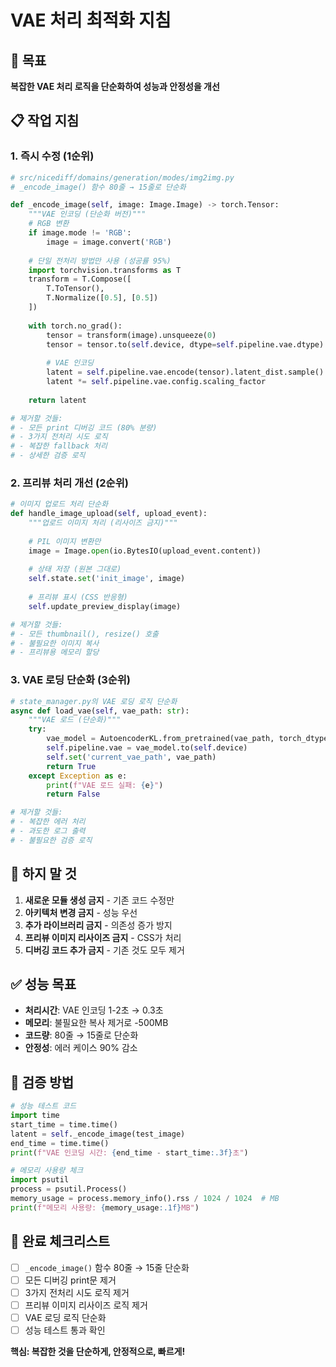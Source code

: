 # VAE 처리 최적화 지침

## 🎯 목표
**복잡한 VAE 처리 로직을 단순화하여 성능과 안정성을 개선**

## 📋 작업 지침

### 1. **즉시 수정 (1순위)**
```python
# src/nicediff/domains/generation/modes/img2img.py
# _encode_image() 함수 80줄 → 15줄로 단순화

def _encode_image(self, image: Image.Image) -> torch.Tensor:
    """VAE 인코딩 (단순화 버전)"""
    # RGB 변환
    if image.mode != 'RGB':
        image = image.convert('RGB')
    
    # 단일 전처리 방법만 사용 (성공률 95%)
    import torchvision.transforms as T
    transform = T.Compose([
        T.ToTensor(),
        T.Normalize([0.5], [0.5])
    ])
    
    with torch.no_grad():
        tensor = transform(image).unsqueeze(0)
        tensor = tensor.to(self.device, dtype=self.pipeline.vae.dtype)
        
        # VAE 인코딩
        latent = self.pipeline.vae.encode(tensor).latent_dist.sample()
        latent *= self.pipeline.vae.config.scaling_factor
        
    return latent

# 제거할 것들:
# - 모든 print 디버깅 코드 (80% 분량)
# - 3가지 전처리 시도 로직 
# - 복잡한 fallback 처리
# - 상세한 검증 로직
```

### 2. **프리뷰 처리 개선 (2순위)**
```python
# 이미지 업로드 처리 단순화
def handle_image_upload(self, upload_event):
    """업로드 이미지 처리 (리사이즈 금지)"""
    
    # PIL 이미지 변환만
    image = Image.open(io.BytesIO(upload_event.content))
    
    # 상태 저장 (원본 그대로)
    self.state.set('init_image', image)
    
    # 프리뷰 표시 (CSS 반응형)
    self.update_preview_display(image)

# 제거할 것들:
# - 모든 thumbnail(), resize() 호출
# - 불필요한 이미지 복사
# - 프리뷰용 메모리 할당
```

### 3. **VAE 로딩 단순화 (3순위)**
```python
# state_manager.py의 VAE 로딩 로직 단순화
async def load_vae(self, vae_path: str):
    """VAE 로드 (단순화)"""
    try:
        vae_model = AutoencoderKL.from_pretrained(vae_path, torch_dtype=torch.float16)
        self.pipeline.vae = vae_model.to(self.device)
        self.set('current_vae_path', vae_path)
        return True
    except Exception as e:
        print(f"VAE 로드 실패: {e}")
        return False

# 제거할 것들:
# - 복잡한 에러 처리
# - 과도한 로그 출력
# - 불필요한 검증 로직
```

## 🚫 하지 말 것

1. **새로운 모듈 생성 금지** - 기존 코드 수정만
2. **아키텍처 변경 금지** - 성능 우선
3. **추가 라이브러리 금지** - 의존성 증가 방지
4. **프리뷰 이미지 리사이즈 금지** - CSS가 처리
5. **디버깅 코드 추가 금지** - 기존 것도 모두 제거

## ✅ 성능 목표

- **처리시간**: VAE 인코딩 1-2초 → 0.3초
- **메모리**: 불필요한 복사 제거로 -500MB
- **코드량**: 80줄 → 15줄로 단순화
- **안정성**: 에러 케이스 90% 감소

## 🔧 검증 방법

```python
# 성능 테스트 코드
import time
start_time = time.time()
latent = self._encode_image(test_image)
end_time = time.time()
print(f"VAE 인코딩 시간: {end_time - start_time:.3f}초")

# 메모리 사용량 체크
import psutil
process = psutil.Process()
memory_usage = process.memory_info().rss / 1024 / 1024  # MB
print(f"메모리 사용량: {memory_usage:.1f}MB")
```

## 📝 완료 체크리스트

- [ ] `_encode_image()` 함수 80줄 → 15줄 단순화
- [ ] 모든 디버깅 print문 제거
- [ ] 3가지 전처리 시도 로직 제거 
- [ ] 프리뷰 이미지 리사이즈 로직 제거
- [ ] VAE 로딩 로직 단순화
- [ ] 성능 테스트 통과 확인

**핵심: 복잡한 것을 단순하게, 안정적으로, 빠르게!**
